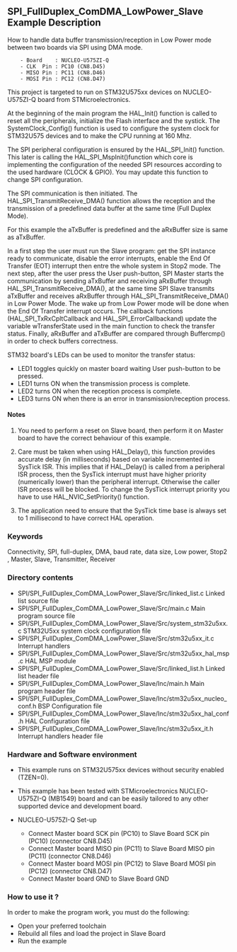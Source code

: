 ## <b>SPI_FullDuplex_ComDMA_LowPower_Slave Example Description</b>

How to handle data buffer transmission/reception in Low Power mode between two boards via SPI using DMA mode.

        - Board    : NUCLEO-U575ZI-Q
        - CLK  Pin : PC10 (CN8.D45)
        - MISO Pin : PC11 (CN8.D46)
        - MOSI Pin : PC12 (CN8.D47)

This project is targeted to run on STM32U575xx devices on NUCLEO-U575ZI-Q board from STMicroelectronics.

At the beginning of the main program the HAL_Init() function is called to reset
all the peripherals, initialize the Flash interface and the systick. The SystemClock_Config() function
is used to configure the system clock for STM32U575 devices and to make the CPU running at 160 Mhz.

The SPI peripheral configuration is ensured by the HAL_SPI_Init() function.
This later is calling the HAL_SPI_MspInit()function which core is implementing
the configuration of the needed SPI resources according to the used hardware (CLOCK &
GPIO). You may update this function to change SPI configuration.

The SPI communication is then initiated.
The HAL_SPI_TransmitReceive_DMA() function allows the reception and the
transmission of a predefined data buffer at the same time (Full Duplex Mode).

For this example the aTxBuffer is predefined and the aRxBuffer size is same as aTxBuffer.

In a first step the user must run the Slave program: get the SPI instance ready to communicate,
disable the error interrupts, enable the End Of Transfer (EOT) interrupt then entre the whole
system in Stop2 mode. The next step, after the user press the User push-button, SPI Master starts the
communication by sending aTxBuffer and receiving aRxBuffer through
HAL_SPI_TransmitReceive_DMA(), at the same time SPI Slave transmits aTxBuffer
and receives aRxBuffer through HAL_SPI_TransmitReceive_DMA() in Low Power Mode.
The wake up from Low Power mode will be done when the End Of Transfer interrupt occurs.
The callback functions (HAL_SPI_TxRxCpltCallback and HAL_SPI_ErrorCallbackand) update
the variable wTransferState used in the main function to check the transfer status.
Finally, aRxBuffer and aTxBuffer are compared through Buffercmp() in order to check buffers correctness.

STM32 board's LEDs can be used to monitor the transfer status:

 - LED1 toggles quickly on master board waiting User push-button to be pressed.
 - LED1 turns ON when the transmission process is complete.
 - LED2 turns ON when the reception process is complete.
 - LED3 turns ON when there is an error in transmission/reception process.

#### <b>Notes</b>

 1. You need to perform a reset on Slave board, then perform it on Master board
    to have the correct behaviour of this example.

 2. Care must be taken when using HAL_Delay(), this function provides accurate delay (in milliseconds)
    based on variable incremented in SysTick ISR. This implies that if HAL_Delay() is called from
    a peripheral ISR process, then the SysTick interrupt must have higher priority (numerically lower)
    than the peripheral interrupt. Otherwise the caller ISR process will be blocked.
    To change the SysTick interrupt priority you have to use HAL_NVIC_SetPriority() function.

 3. The application need to ensure that the SysTick time base is always set to 1 millisecond
    to have correct HAL operation.

### <b>Keywords</b>

Connectivity, SPI, full-duplex, DMA, baud rate, data size, Low power, Stop2 , Master, Slave, Transmitter, Receiver

### <b>Directory contents</b>

  - SPI/SPI_FullDuplex_ComDMA_LowPower_Slave/Src/linked_list.c           Linked list source file
  - SPI/SPI_FullDuplex_ComDMA_LowPower_Slave/Src/main.c                  Main program source file
  - SPI/SPI_FullDuplex_ComDMA_LowPower_Slave/Src/system_stm32u5xx.c      STM32U5xx system clock configuration file
  - SPI/SPI_FullDuplex_ComDMA_LowPower_Slave/Src/stm32u5xx_it.c          Interrupt handlers
  - SPI/SPI_FullDuplex_ComDMA_LowPower_Slave/Src/stm32u5xx_hal_msp.c     HAL MSP module
  - SPI/SPI_FullDuplex_ComDMA_LowPower_Slave/Src/linked_list.h           Linked list header file
  - SPI/SPI_FullDuplex_ComDMA_LowPower_Slave/Inc/main.h                  Main program header file
  - SPI/SPI_FullDuplex_ComDMA_LowPower_Slave/Inc/stm32u5xx_nucleo_conf.h BSP Configuration file
  - SPI/SPI_FullDuplex_ComDMA_LowPower_Slave/Inc/stm32u5xx_hal_conf.h    HAL Configuration file
  - SPI/SPI_FullDuplex_ComDMA_LowPower_Slave/Inc/stm32u5xx_it.h          Interrupt handlers header file

### <b>Hardware and Software environment</b>

  - This example runs on STM32U575xx devices without security enabled (TZEN=0).

  - This example has been tested with STMicroelectronics NUCLEO-U575ZI-Q (MB1549)
    board and can be easily tailored to any other supported device
    and development board.

  - NUCLEO-U575ZI-Q Set-up

    - Connect Master board SCK pin  (PC10) to Slave Board SCK pin  (PC10) (connector CN8.D45)
    - Connect Master board MISO pin (PC11) to Slave Board MISO pin (PC11) (connector CN8.D46)
    - Connect Master board MOSI pin (PC12) to Slave Board MOSI pin (PC12) (connector CN8.D47)
    - Connect Master board GND to Slave Board GND

### <b>How to use it ?</b>

In order to make the program work, you must do the following:

 - Open your preferred toolchain
 - Rebuild all files and load the project in Slave Board
 - Run the example

